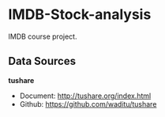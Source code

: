 # IMDB-Stock-analysis
IMDB course project.



## Data Sources

**tushare**

- Document: http://tushare.org/index.html
- Github: https://github.com/waditu/tushare
